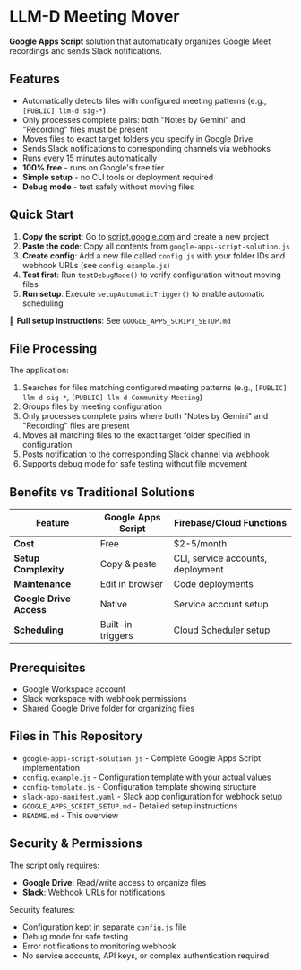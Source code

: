 # LLM-D Meeting Mover

**Google Apps Script** solution that automatically organizes Google Meet recordings and sends Slack notifications.

## Features

- Automatically detects files with configured meeting patterns (e.g., `[PUBLIC] llm-d sig-*`)
- Only processes complete pairs: both "Notes by Gemini" and "Recording" files must be present
- Moves files to exact target folders you specify in Google Drive
- Sends Slack notifications to corresponding channels via webhooks
- Runs every 15 minutes automatically
- **100% free** - runs on Google's free tier
- **Simple setup** - no CLI tools or deployment required
- **Debug mode** - test safely without moving files

## Quick Start

1. **Copy the script**: Go to [script.google.com](https://script.google.com) and create a new project
2. **Paste the code**: Copy all contents from `google-apps-script-solution.js`
3. **Create config**: Add a new file called `config.js` with your folder IDs and webhook URLs (see `config.example.js`)
4. **Test first**: Run `testDebugMode()` to verify configuration without moving files
5. **Run setup**: Execute `setupAutomaticTrigger()` to enable automatic scheduling

📖 **Full setup instructions**: See `GOOGLE_APPS_SCRIPT_SETUP.md`

## File Processing

The application:

1. Searches for files matching configured meeting patterns (e.g., `[PUBLIC] llm-d sig-*`, `[PUBLIC] llm-d Community Meeting`)
2. Groups files by meeting configuration
3. Only processes complete pairs where both "Notes by Gemini" and "Recording" files are present
4. Moves all matching files to the exact target folder specified in configuration
5. Posts notification to the corresponding Slack channel via webhook
6. Supports debug mode for safe testing without file movement

## Benefits vs Traditional Solutions

| Feature | Google Apps Script | Firebase/Cloud Functions |
|---------|-------------------|-------------------------|
| **Cost** | Free | $2-5/month |
| **Setup Complexity** | Copy & paste | CLI, service accounts, deployment |
| **Maintenance** | Edit in browser | Code deployments |
| **Google Drive Access** | Native | Service account setup |
| **Scheduling** | Built-in triggers | Cloud Scheduler setup |

## Prerequisites

- Google Workspace account
- Slack workspace with webhook permissions
- Shared Google Drive folder for organizing files

## Files in This Repository

- `google-apps-script-solution.js` - Complete Google Apps Script implementation
- `config.example.js` - Configuration template with your actual values
- `config-template.js` - Configuration template showing structure
- `slack-app-manifest.yaml` - Slack app configuration for webhook setup
- `GOOGLE_APPS_SCRIPT_SETUP.md` - Detailed setup instructions
- `README.md` - This overview

## Security & Permissions

The script only requires:
- **Google Drive**: Read/write access to organize files
- **Slack**: Webhook URLs for notifications

Security features:
- Configuration kept in separate `config.js` file
- Debug mode for safe testing
- Error notifications to monitoring webhook
- No service accounts, API keys, or complex authentication required
